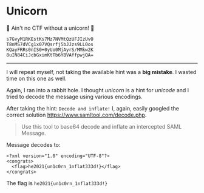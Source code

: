 # Unicorn
🦄 Ain't no CTF without a unicorn! 🦄

```
s7GvyM1RKEstKs7Mz7NVMtQzUFJIzUvO  
T8nMS7dVCg1x07VQsrfj5bJJzs9LL0os  
KQayFRRs0nIS0+0yUo0MjAyrS/MMkw2K  
8uIN84CiJcbGximKtTb6YBVAffpwjQA=  
```

---

I will repeat myself, not taking the available hint was a **big mistake**. I wasted time on this one as well.

Again, I ran into a rabbit hole. I thought _unicorn_ is a hint for _unicode_ and I tried
to decode the message using various encodings.

After taking the hint: `Decode and inflate!` I, again, easily googled the correct solution 
https://www.samltool.com/decode.php.
> Use this tool to base64 decode and inflate an intercepted SAML Message.

Message decodes to:
```
<?xml version="1.0" encoding="UTF-8"?>
<congrats>
  <flag>he2021{un1c0rn_1nflat333d!}</flag>
</congrats>
```

The flag is `he2021{un1c0rn_1nflat333d!}`
